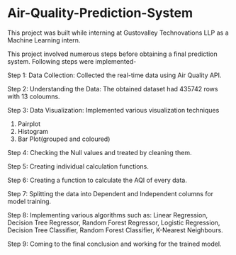 # Air-Quality-Prediction-System

This project was built while interning at Gustovalley Technovations LLP as a Machine Learning intern.

This project involved numerous steps before obtaining a final prediction system. Following steps were implemented- 

Step 1: Data Collection: Collected the real-time data using Air Quality API.

Step 2: Understanding the Data: The obtained dataset had 435742 rows with 13 coloumns.

Step 3: Data Visualization: Implemented various visualization techniques
1. Pairplot
2. Histogram
3. Bar Plot(grouped and coloured)

Step 4: Checking the Null values and treated by cleaning them.

Step 5: Creating individual calculation functions.

Step 6: Creating a function to calculate the AQI of every data.

Step 7: Splitting the data into Dependent and Independent columns for model training.

Step 8: Implementing various algorithms such as: Linear Regression, Decision Tree Regressor, Random Forest Regressor, Logistic Regression, Decision Tree Classifier, Random Forest Classifier, K-Nearest Neighbours.

Step 9: Coming to the final conclusion and working for the trained model.
